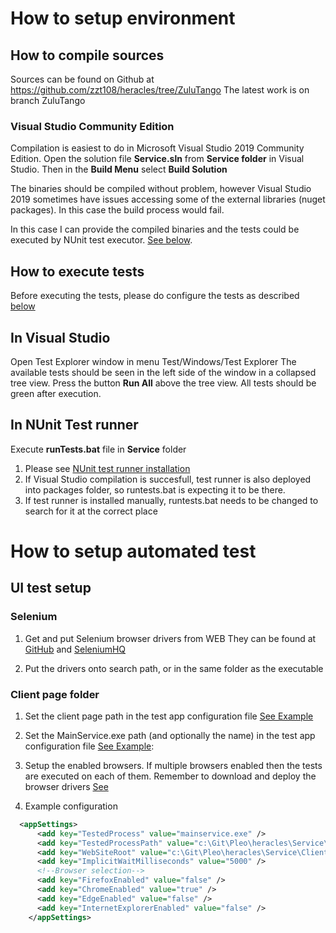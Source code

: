 # How to setup environment
## How to compile sources
Sources can be found on Github at https://github.com/zzt108/heracles/tree/ZuluTango
The latest work is on branch ZuluTango

### Visual Studio Community Edition
Compilation is easiest to do in Microsoft Visual Studio 2019 Community Edition.
Open the solution file **Service.sln** from **Service folder** in Visual Studio.
Then in the **Build Menu** select **Build Solution**

The binaries should be compiled without problem, however Visual Studio 2019 sometimes have issues accessing some of the external libraries (nuget packages). In this case the build process would fail. 

In this case I can provide the compiled binaries and the tests could be executed by NUnit test executor. [See below](#testRunnerId).

## How to execute tests
Before executing the tests, please do configure the tests as described [below](#setupTestId)

## In Visual Studio
Open Test Explorer window in menu Test/Windows/Test Explorer
The available tests should be seen in the left side of the window in a collapsed tree view.
Press the button **Run All** above the tree view.
All tests should be green after execution.

## <a id="testRunnerId">In NUnit Test runner</a>
Execute **runTests.bat** file in **Service** folder
1. Please see [NUnit test runner installation](https://stackoverflow.com/questions/45482507/how-do-i-install-nunit-3-console-on-windows-and-run-tests)
2. If Visual Studio compilation is succesfull, test runner is also deployed into packages folder, so runtests.bat is expecting it to be there.
3. If test runner is installed manually, runtests.bat needs to be changed to search for it at the correct place
# <a id="setupTestsId">How to setup automated test</a>
## UI test setup
### Selenium
1. <a id="driversId">Get and put Selenium browser drivers from WEB</a>
They can be found at 
[GitHub](https://github.com/lmc-eu/steward/wiki/Selenium-server-&-browser-drivers)
and
[SeleniumHQ](https://www.seleniumhq.org/download/)

2. Put the drivers onto search path, or in the same folder as the executable
### Client page folder
1. Set the client page path in the test app configuration file [See Example](#exampleId)

2. Set the MainService.exe path (and optionally the name) in the test app configuration file [See Example](#exampleId): 

3. Setup the enabled browsers. If multiple browsers enabled then the tests are executed on each of them. Remember to download and deploy the browser drivers [See](#driversId)
4. <a id="exampleId">Example configuration</a>
```xml
  <appSettings>
      <add key="TestedProcess" value="mainservice.exe" />
      <add key="TestedProcessPath" value="c:\Git\Pleo\heracles\Service\MainService\bin\Debug\" />
      <add key="WebSiteRoot" value="c:\Git\Pleo\heracles\Service\Client\" />
      <add key="ImplicitWaitMilliseconds" value="5000" />
      <!--Browser selection-->
      <add key="FirefoxEnabled" value="false" />
      <add key="ChromeEnabled" value="true" />
      <add key="EdgeEnabled" value="false" />
      <add key="InternetExplorerEnabled" value="false" />
    </appSettings>
```  